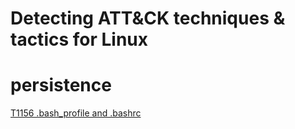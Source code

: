 # Detecting ATT&amp;CK techniques &amp; tactics for Linux


# persistence

[T1156 .bash_profile and .bashrc](./Persistence/T1156/T1156.md)

